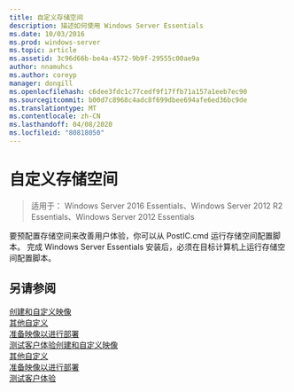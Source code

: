 ```yaml
---
title: 自定义存储空间
description: 描述如何使用 Windows Server Essentials
ms.date: 10/03/2016
ms.prod: windows-server
ms.topic: article
ms.assetid: 3c96d66b-be4a-4572-9b9f-29555c00ae9a
author: nnamuhcs
ms.author: coreyp
manager: dongill
ms.openlocfilehash: c6dee3fdc1c77cedf9f17ffb71a157a1eeb7ec90
ms.sourcegitcommit: b00d7c8968c4adc8f699dbee694afe6ed36bc9de
ms.translationtype: MT
ms.contentlocale: zh-CN
ms.lasthandoff: 04/08/2020
ms.locfileid: "80818050"
---
```

# <a name="customize-storage-spaces"></a>自定义存储空间

>适用于： Windows Server 2016 Essentials、Windows Server 2012 R2 Essentials、Windows Server 2012 Essentials

要预配置存储空间来改善用户体验，你可以从 PostIC.cmd 运行存储空间配置脚本。 完成 Windows Server Essentials 安装后，必须在目标计算机上运行存储空间配置脚本。
  
## <a name="see-also"></a>另请参阅  

 [创建和自定义映像](Creating-and-Customizing-the-Image.md)   
 [其他自定义](Additional-Customizations.md)   
 [准备映像以进行部署](Preparing-the-Image-for-Deployment.md)   
 [测试客户体验](Testing-the-Customer-Experience.md)[创建和自定义映像](../install/Creating-and-Customizing-the-Image.md)   
 [其他自定义](../install/Additional-Customizations.md)   
 [准备映像以进行部署](../install/Preparing-the-Image-for-Deployment.md)   
 [测试客户体验](../install/Testing-the-Customer-Experience.md)

